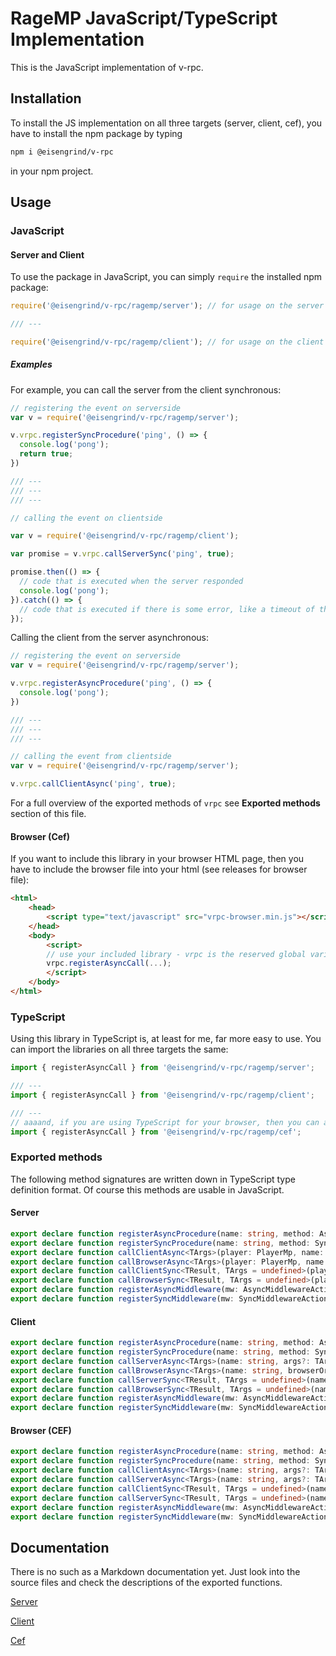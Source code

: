 
# RageMP JavaScript/TypeScript Implementation

This is the JavaScript implementation of v-rpc.

## Installation

To install the JS implementation on all three targets (server, client, cef), you have to install the npm package by typing

```sh
npm i @eisengrind/v-rpc
```

in your npm project.

## Usage

### JavaScript

#### Server and Client

To use the package in JavaScript, you can simply `require` the installed npm package:

```js
require('@eisengrind/v-rpc/ragemp/server'); // for usage on the server

/// ---

require('@eisengrind/v-rpc/ragemp/client'); // for usage on the client
```
##### Examples

For example, you can call the server from the client synchronous:

```js
// registering the event on serverside
var v = require('@eisengrind/v-rpc/ragemp/server');

v.vrpc.registerSyncProcedure('ping', () => {
  console.log('pong');
  return true;
})

/// ---
/// ---
/// ---

// calling the event on clientside

var v = require('@eisengrind/v-rpc/ragemp/client');

var promise = v.vrpc.callServerSync('ping', true);

promise.then(() => {
  // code that is executed when the server responded
  console.log('pong');
}).catch(() => {
  // code that is executed if there is some error, like a timeout of the request
});
```

Calling the client from the server asynchronous:

```js
// registering the event on serverside
var v = require('@eisengrind/v-rpc/ragemp/server');

v.vrpc.registerAsyncProcedure('ping', () => {
  console.log('pong');
})

/// ---
/// ---
/// ---

// calling the event from clientside
var v = require('@eisengrind/v-rpc/ragemp/server');

v.vrpc.callClientAsync('ping', true);
```

For a full overview of the exported methods of `vrpc` see **Exported methods** section of this file.

#### Browser (Cef)

If you want to include this library in your browser HTML page, then you have to include the browser file into your html (see releases for browser file):

```html
<html>
    <head>
        <script type="text/javascript" src="vrpc-browser.min.js"></script>
    </head>
    <body>
        <script>
        // use your included library - vrpc is the reserved global variable name to call methods
        vrpc.registerAsyncCall(...);
        </script>
    </body>
</html>
```

### TypeScript

Using this library in TypeScript is, at least for me, far more easy to use.
You can import the libraries on all three targets the same:

```ts
import { registerAsyncCall } from '@eisengrind/v-rpc/ragemp/server';

/// ---
import { registerAsyncCall } from '@eisengrind/v-rpc/ragemp/client';

/// ---
// aaaand, if you are using TypeScript for your browser, then you can also include this library with the same scheme
import { registerAsyncCall } from '@eisengrind/v-rpc/ragemp/cef';
```

### Exported methods

The following method signatures are written down in TypeScript type definition format. Of course this methods are usable in JavaScript.

#### Server

```ts
export declare function registerAsyncProcedure(name: string, method: AsyncServerAction): void;
export declare function registerSyncProcedure(name: string, method: SyncServerAction): void;
export declare function callClientAsync<TArgs>(player: PlayerMp, name: string, args?: TArgs): void;
export declare function callBrowserAsync<TArgs>(player: PlayerMp, name: string, browserId: number, args?: TArgs): void;
export declare function callClientSync<TResult, TArgs = undefined>(player: PlayerMp, name: string, args?: TArgs, timeout?: number): Promise<TResult>;
export declare function callBrowserSync<TResult, TArgs = undefined>(player: PlayerMp, name: string, browserId: number, args?: TArgs, timeout?: number): Promise<TResult>;
export declare function registerAsyncMiddleware(mw: AsyncMiddlewareAction): void;
export declare function registerSyncMiddleware(mw: SyncMiddlewareAction): void;
```

#### Client

```ts
export declare function registerAsyncProcedure(name: string, method: AsyncAction): void;
export declare function registerSyncProcedure(name: string, method: SyncAction): void;
export declare function callServerAsync<TArgs>(name: string, args?: TArgs): void;
export declare function callBrowserAsync<TArgs>(name: string, browserOrId: number | BrowserMp, args?: TArgs): void;
export declare function callServerSync<TResult, TArgs = undefined>(name: string, args?: TArgs, timeout?: number): Promise<TResult>;
export declare function callBrowserSync<TResult, TArgs = undefined>(name: string, browserOrId: number | BrowserMp, args: TArgs, timeout?: number): Promise<TResult>;
export declare function registerAsyncMiddleware(mw: AsyncMiddlewareAction): void;
export declare function registerSyncMiddleware(mw: SyncMiddlewareAction): void;
```

#### Browser (CEF)

```ts
export declare function registerAsyncProcedure(name: string, method: AsyncAction): void;
export declare function registerSyncProcedure(name: string, method: SyncAction): void;
export declare function callClientAsync<TArgs>(name: string, args?: TArgs): void;
export declare function callServerAsync<TArgs>(name: string, args?: TArgs): void;
export declare function callClientSync<TResult, TArgs = undefined>(name: string, args?: TArgs, timeout?: number): Promise<TResult>;
export declare function callServerSync<TResult, TArgs = undefined>(name: string, args?: TArgs, timeout?: number): Promise<TResult>;
export declare function registerAsyncMiddleware(mw: AsyncMiddlewareAction): void;
export declare function registerSyncMiddleware(mw: SyncMiddlewareAction): void;
```

## Documentation

There is no such as a Markdown documentation yet. Just look into the source files and check the descriptions of the exported functions.

[Server](https://github.com/eisengrind/v-rpc/blob/master/src/js/ragemp/server/index.ts)

[Client](https://github.com/eisengrind/v-rpc/blob/master/src/js/ragemp/client/index.ts)

[Cef](https://github.com/eisengrind/v-rpc/blob/master/src/js/ragemp/cef/index.ts)
